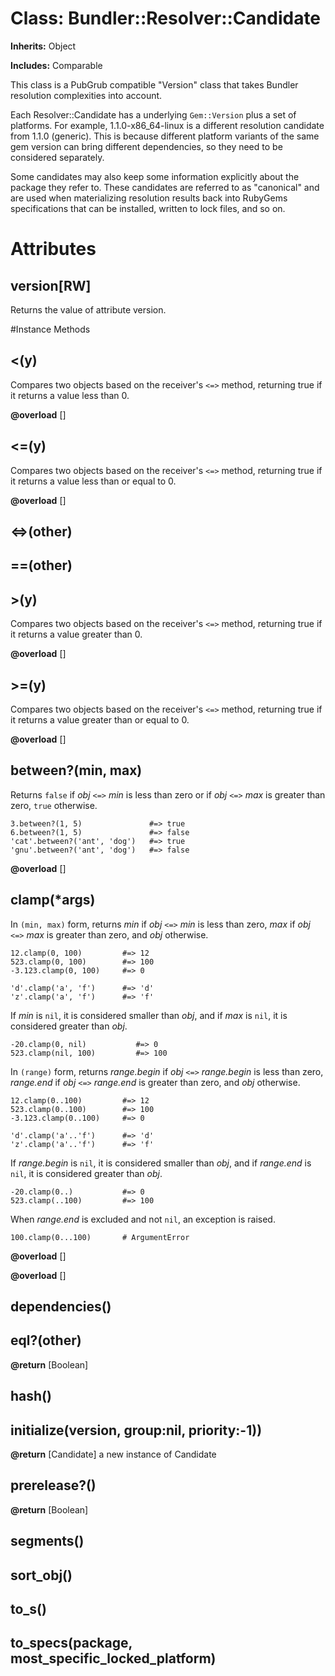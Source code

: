 # Class: Bundler::Resolver::Candidate
**Inherits:** Object
    
**Includes:** Comparable
  

This class is a PubGrub compatible "Version" class that takes Bundler
resolution complexities into account.

Each Resolver::Candidate has a underlying `Gem::Version` plus a set of
platforms. For example, 1.1.0-x86_64-linux is a different resolution candidate
from 1.1.0 (generic). This is because different platform variants of the same
gem version can bring different dependencies, so they need to be considered
separately.

Some candidates may also keep some information explicitly about the package
they refer to. These candidates are referred to as "canonical" and are used
when materializing resolution results back into RubyGems specifications that
can be installed, written to lock files, and so on.


# Attributes
## version[RW] [](#attribute-i-version)
Returns the value of attribute version.


#Instance Methods
## <(y) [](#method-i-<)
Compares two objects based on the receiver's `<=>` method, returning true if
it returns a value less than 0.

**@overload** [] 

## <=(y) [](#method-i-<=)
Compares two objects based on the receiver's `<=>` method, returning true if
it returns a value less than or equal to 0.

**@overload** [] 

## <=>(other) [](#method-i-<=>)

## ==(other) [](#method-i-==)

## >(y) [](#method-i->)
Compares two objects based on the receiver's `<=>` method, returning true if
it returns a value greater than 0.

**@overload** [] 

## >=(y) [](#method-i->=)
Compares two objects based on the receiver's `<=>` method, returning true if
it returns a value greater than or equal to 0.

**@overload** [] 

## between?(min, max) [](#method-i-between?)
Returns `false` if *obj* `<=>` *min* is less than zero or if *obj* `<=>` *max*
is greater than zero, `true` otherwise.

    3.between?(1, 5)               #=> true
    6.between?(1, 5)               #=> false
    'cat'.between?('ant', 'dog')   #=> true
    'gnu'.between?('ant', 'dog')   #=> false

**@overload** [] 

## clamp(*args) [](#method-i-clamp)
In `(min, max)` form, returns *min* if *obj* `<=>` *min* is less than zero,
*max* if *obj* `<=>` *max* is greater than zero, and *obj* otherwise.

    12.clamp(0, 100)         #=> 12
    523.clamp(0, 100)        #=> 100
    -3.123.clamp(0, 100)     #=> 0

    'd'.clamp('a', 'f')      #=> 'd'
    'z'.clamp('a', 'f')      #=> 'f'

If *min* is `nil`, it is considered smaller than *obj*, and if *max* is `nil`,
it is considered greater than *obj*.

    -20.clamp(0, nil)           #=> 0
    523.clamp(nil, 100)         #=> 100

In `(range)` form, returns *range.begin* if *obj* `<=>` *range.begin* is less
than zero, *range.end* if *obj* `<=>` *range.end* is greater than zero, and
*obj* otherwise.

    12.clamp(0..100)         #=> 12
    523.clamp(0..100)        #=> 100
    -3.123.clamp(0..100)     #=> 0

    'd'.clamp('a'..'f')      #=> 'd'
    'z'.clamp('a'..'f')      #=> 'f'

If *range.begin* is `nil`, it is considered smaller than *obj*, and if
*range.end* is `nil`, it is considered greater than *obj*.

    -20.clamp(0..)           #=> 0
    523.clamp(..100)         #=> 100

When *range.end* is excluded and not `nil`, an exception is raised.

    100.clamp(0...100)       # ArgumentError

**@overload** [] 

**@overload** [] 

## dependencies() [](#method-i-dependencies)

## eql?(other) [](#method-i-eql?)

**@return** [Boolean] 

## hash() [](#method-i-hash)

## initialize(version, group:nil, priority:-1)) [](#method-i-initialize)

**@return** [Candidate] a new instance of Candidate

## prerelease?() [](#method-i-prerelease?)

**@return** [Boolean] 

## segments() [](#method-i-segments)

## sort_obj() [](#method-i-sort_obj)

## to_s() [](#method-i-to_s)

## to_specs(package, most_specific_locked_platform) [](#method-i-to_specs)

